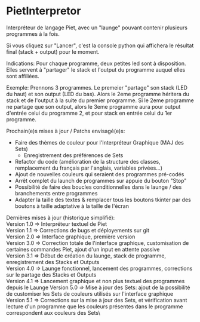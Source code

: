 # PietInterpretor
Interpréteur de langage Piet, avec un "launge" pouvant contenir plusieurs programmes à la fois.

Si vous cliquez sur "Lancer", c'est la console python qui affichera
le résultat final (stack + output) pour le moment.

Indications:
Pour chaque programme, deux petites led sont à disposition. Elles
servent à "partager" le stack et l'output du programme auquel elles
sont affiliées.

Exemple:
Prennons 3 programmes. Le premeier "partage" son stack (LED du haut)
et son output (LED du bas). Alors le 2eme programme héritera
du stack et de l'output à la suite du premier programme.
Si le 2eme programme ne partage que son output, alors le 3eme
programme aura pour output d'entrée celui du programme 2, et pour stack
en entrée celui du 1er programme.


Prochain(e)s mises à jour / Patchs envisagé(e)s:
- Faire des thèmes de couleur pour l'Interpréteur Graphique (MAJ des Sets)
	* Enregistrement des préférences de Sets
- Refactor du code (amélioration de la structure des classes,
  remplacement du français par l'anglais, variables privées...)
- Ajout de nouvelles couleurs qui seraient des programmes pré-codés
- Arrêt complet du launch de programmes sur appuie du bouton "Stop"
- Possibilité de faire des boucles conditionnelles dans le launge / 
  des branchements entre programmes
- Adapter la taille des textes & remplacer tous les boutons tkinter
  par des boutons à taille adaptative à la taille de l'écran

Dernières mises à jour (historique simplifié):\
Version 1.0 => Interpréteur textuel de Piet\
Version 1.1 => Corrections de bugs et déployements sur git\
Version 2.0 => Interface graphique, première version\
Version 3.0 => Correction totale de l'interface graphique, customisation
               de certaines commandes Piet, ajout d'un input en attente passive\
Version 3.1 => Début de création du launge, stack de programme,
	       enregistrement des Stacks et Outputs\
Version 4.0 => Launge fonctionnel, lancement des programmes, corrections
	       sur le partage des Stacks et Outputs\
Version 4.1 => Lancement graphique et non plus textuel des programmes
               depuis le Launge
Version 5.0 => Mise à jour des Sets: ajout de la possibilité de
	       customiser les Sets de couleurs utilisés sur l'interface
               graphique\
Version 5.1 => Corrections sur la mise à jour des Sets, et vérification
               avant lecture d'un programme que les couleurs présentes
               dans le programme correspondent aux couleurs des Sets\
